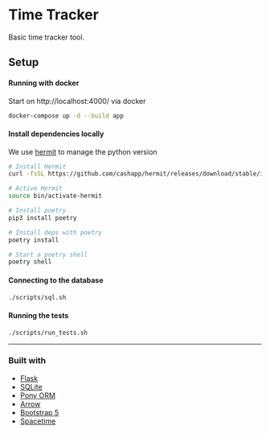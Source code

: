 # Time Tracker

Basic time tracker tool.  

## Setup

#### Running with docker

Start on http://localhost:4000/ via docker
```bash
docker-compose up -d --build app
```

#### Install dependencies locally

We use [hermit](https://cashapp.github.io/hermit/usage/get-started/) to manage the python version

```bash
# Install Hermit
curl -fsSL https://github.com/cashapp/hermit/releases/download/stable/install.sh | /bin/bash

# Active Hermit
source bin/activate-hermit

# Install poetry
pip3 install poetry

# Install deps with poetry
poetry install

# Start a poetry shell
poetry shell
```

#### Connecting to the database
```bash
./scripts/sql.sh
```

#### Running the tests
```bash
./scripts/run_tests.sh
```

---

### Built with

- [Flask](https://flask.palletsprojects.com/en/2.0.x/)
- [SQLite](https://sqlite.org/index.html)
- [Pony ORM](https://ponyorm.org/)
- [Arrow](https://arrow.readthedocs.io/en/latest/)
- [Bootstrap 5](https://getbootstrap.com/)
- [Spacetime](https://spacetime.how/)
